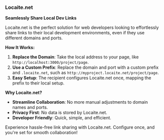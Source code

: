 ### Locaite.net

**Seamlessly Share Local Dev Links**

Locaite.net is the perfect solution for web developers looking to effortlessly share links to their local development environments, even if they use different domains and ports.

**How It Works:**
1. **Replace the Domain**: Take the local address to your page, like `http://localhost:3000/project/page`.
2. **Use a Custom Prefix**: Replace the domain and port with a custom prefix and `.locaite.net`, such as `http://myproject.locaite.net/project/page`.
3. **Easy Setup**: The recipient configures Locaite.net once, mapping the prefix to their local setup.

**Why Locaite.net?**
- **Streamline Collaboration**: No more manual adjustments to domain names and ports.
- **Privacy First**: No data is stored by Locaite.net.
- **Developer Friendly**: Quick, simple, and efficient.

Experience hassle-free link sharing with Locaite.net. Configure once, and you're set for smooth collaboration!
